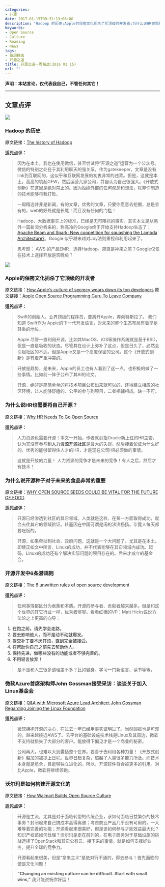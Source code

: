 ```yaml
---
categories:
- 开源
date: 2017-01-15T09:32:13+08:00
description: "Hadoop 的历史;Apple的保密文化扼杀了它顶级的开发者;为什么说HR也需要将自己开源？为什么说开源种子对于未来的食品非常的重要?开源开发中6条潜规则;微软Azure首席架构师John Gossman接受采访：谈谈关于加入Linux基金会;沃尔玛是如何构建开源文化的"
keywords:
- Open Source
- Culture
- Reading
- News
tags:
- 每周精选
- 开源之道
title: 开源之道一周精选(2016 01 15)
url: ""
---
```


**声明：本站言论，仅代表我自己，不管任何其它！**

---

## 文章点评

![](http://images.techhive.com/images/article/2016/12/09_opensource-100698477-large.jpg)

### Hadoop 的历史

原文链接：[The history of Hadoop](https://medium.com/@markobonaci/the-history-of-hadoop-68984a11704#.5alox1qz0)

**适兕点评：**

> 因为在本土，我也在使用微信，甚至尝试将“开源之道”运营为一个公众号。微信的特别之处在于其利用聊天的强关系，作为gatekeeper，文章是没有link到互联网的，这似乎和互联网发展的初衷非常的违背。但是，这就是本土。高高的筑起GFW，然后运营几家公司，并自认为自己很强大。《开放式创新》在这里是绝对禁止的。因为拒绝外部的任何观念和想法，除非你制造的技术能够将我打败。

> 一周精选并非是新闻，有的文章，优秀的文章，只要你愿意去挖掘，总是会有的，web的好处就是长尾！而且没有任何的门槛！

> Hadoop，大数据事实上的标准，已经是无可阻挡的事实。其实本文是从另外一篇新闻分析来的，称高冷的Google终于开始支持Hadoop生态了：[Apache Beam and Spark: New coopetition for squashing the Lambda Architecture?](http://www.zdnet.com/article/apache-beam-and-spark-new-coopetition-for-squashing-the-lambda-architecture/)。Google 似乎越来越对Joy法则重视和利用起来了。

> 思考题： AWS 的产品EMR，选择Hadoop，简直是神来之笔？Google仅仅在技术上选择开放是否晚矣？

![](http://cdn.cultofmac.com/wp-content/uploads/2015/06/Screen-Shot-2015-06-08-at-19.16.22-780x377.jpg)

### Apple的保密文化扼杀了它顶级的开发者

原文链接：[How Apple's culture of secrecy wears down its top developers](http://finance.yahoo.com/news/apples-culture-secrecy-wears-down-185644035.html)
原文链接：[Apple Open Source Programming Guru To Leave Company](http://fortune.com/2017/01/10/apple-swift-language-developer/)

**适兕点评：**

> Swift的创始人，业界顶级的程序员，要离开Apple，奔向特斯拉了。 我们知道 Swift作为 Apple的下一代开发语言，对未来的整个生态布局有着举足轻重的地位。

> Apple 尽管一直利用开源，比如其MacOS、iOS等操作系统就是基于BSD，但是一直是吸收的状态。尽管其在设计上弥补了这点，但是日久了，必然会引起社区的不适。但是Apple又是一个高度保密的公司。这个《开放式创新》是有着严重冲突的。

> 开放是趋势，是未来，Apple的员工也有人看到了这一点，也积极的做了一些事情。比如前一阵子公布了其AI的论文。

> 开源，绝非是简简单单的将技术项目公布出来就可以的，还得建立相应的社区环境，让人能够舒适的、公平的参与到项目，二者相辅相成。缺一不可。

### 为什么说HR也需要将自己开源？

原文链接：[Why HR Needs To Go Open Source](https://www.fastcompany.com/3067090/pov/why-hr-needs-to-go-open-source)

**适兕点评：**

> 人力资源也需要开源！本文一开始，作者就剑指Oracle新上任的HR主管，认为其没有参与到[人力资源开源社区](http://hros.co/)是最大的失误。然后接着论证为什么好的、优秀的能够留得住人才的HR，才是现在公司HR必须做的事情。

> 这就是开放的力量！ 人力资源的竞争才是未来的竞争！有人之后，然后才有技术！

### 为什么说开源种子对于未来的食品非常的重要

原文链接：[WHY OPEN SOURCE SEEDS COULD BE VITAL FOR THE FUTURE OF FOOD](http://circulatenews.org/2017/01/why-open-source-seeds-could-be-vital-for-the-future-of-food/)

**适兕点评：**

> 开源已经渗透到社区的其它领域。人类就是这样，在某一方面取得成功，就会去往其它的领域验证。转基因在中国可谓是闹的沸沸扬扬。毕竟人每天都要吃饭的。

> 开源，如果牵扯到社会、政府问题，这就是一个大问题了。尤其是在本土。即使正如文中所言，Linux的成功，并不代表能够在其它领域内成功。起码，Linux的成功还有个解决实际问题的项目存在的。后来才成立的基金会。

### 开源开发中6条潜规则

原文链接：[The 6 unwritten rules of open source development](http://www.infoworld.com/article/3156776/open-source-tools/the-6-unwritten-rules-of-open-source-development.html)

**适兕点评：**

> 任何事情都区分为表象和本质。开源的参与者、贡献者越来越多。但是和这个世界的其它行业一样，优秀者寥寥。看看红帽的VP：Matt Hicks说说方法论之上更高的向导：

1. 在跑之前，请先学会走路。
2. 要去影响他人，而不是动不动就爆发。
3. 提交补丁要不厌其烦，直到完全被接受。
4. 在帮助你自己之前先去帮助他人。
5. 保持先进，做哪些没有的功能或者不够完善的。
6. 不用轻言放弃！

> 是不是和人生很多道理差不多？比如健身、学习一门新语言、读书等等。

### 微软Azure首席架构师John Gossman接受采访：谈谈关于加入Linux基金会

原文链接：[Q&A with Microsoft Azure Lead Architect John Gossman Regarding Joining the Linux Foundation](https://www.infoq.com/news/2017/01/microsoft-joins-linux-foundation)

**适兕点评：**

> 微软拥抱开源的决心，在过去一年已经用事实证明过了。当然回报也是可观的，越来越接近AWS了。云平台的基础设施技术栈是Linux及其周边，微软不支持就损失了大部分的客户。能放得下偏见才是一个商业的秘密。

> 公司再大，也难以大到囊括整个世界。要善于去利用各种力量！《开放式创新》越加的被提上日程。世界日趋复杂，超越了人类很多能力所及。而技术本身就是组合，且能够独立进化的。所以，开源软件将会被更多的引用。对比Apple，微软将继续领跑。

### 沃尔玛是如何构建开源文化的

原文链接：[How Walmart Builds Open Source Culture](http://www.lightreading.com/open-source/openstack/how-walmart-builds-open-source-culture-/d/d-id/729263)

**适兕点评：**

> 开源是主流，尤其是对于面临转型的传统企业，该如何面临日益繁杂的技术事务？封闭起来自己搞成本高得离谱；考虑商业产品几乎没有可用的，一大堆等着完善的功能；开源看起来很美好，但是该如何参与才能效益最大化？知识产权该如何处理？沃尔玛是走在前列的，在电子商务对于基础设施的挑战选择了OpenStack和其它公有云，接下来的事情，就是如何支撑好业务，提升全球的竞争力。

> 开源看起来很美，但是“拿来主义”是绝对行不通的，得去参与！首先面临的便是文化问题！

> **"Changing an existing culture can be difficult. Start with small wins,"**  我只能说祝你好运！
